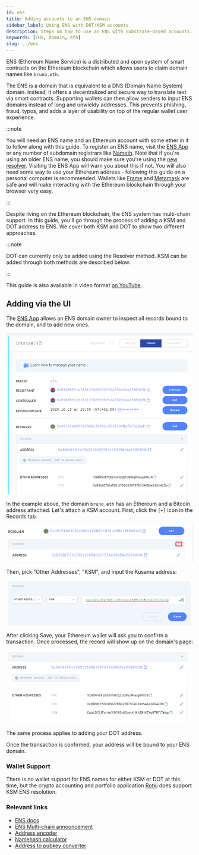 ```yaml
---
id: ens
title: Adding accounts to an ENS domain
sidebar_label: Using ENS with DOT/KSM accounts
description: Steps on how to use an ENS with Substrate-based accounts.
keywords: [ENS, domain, eth]
slug: ../ens
---
```


ENS (Ethereum Name Service) is a distributed and open system of smart contracts on the Ethereum
blockchain which allows users to claim domain names like `bruno.eth`.

The ENS is a domain that is equivalent to a DNS (Domain Name System) domain. Instead, it offers a
decentralized and secure way to translate text via smart contracts. Supporting wallets can then
allow senders to input ENS domains instead of long and unwieldy addresses. This prevents phishing,
fraud, typos, and adds a layer of usability on top of the regular wallet user experience.

:::note 

You will need an ENS name and an Ethereum account with some ether in it to follow along with
this guide. To register an ENS name, visit the [ENS App](https://app.ens.domains) or any number of
subdomain registrars like [Nameth](https://nameth.io). Note that if you're using an older ENS
name, you should make sure you're using the
[new resolver](https://medium.com/the-ethereum-name-service/ens-registry-migration-is-over-now-what-a-few-things-to-know-fb05f921872a).
Visiting the ENS App will warn you about this if not. You will also need some way to use your
Ethereum address - following this guide on a personal computer is recommended. Wallets like
[Frame](https://frame.sh/) and [Metamask](https://metamask.io) are safe and will make interacting
with the Ethereum blockchain through your browser very easy.

:::

Despite living on the Ethereum blockchain, the ENS system has multi-chain support. In this guide,
you'll go through the process of adding a KSM and DOT address to ENS. We cover both KSM and DOT to
show two different approaches.

:::note

DOT can currently only be added using the Resolver method. KSM can be added through both
methods are described below.

:::

This guide is also available in video format [on YouTube](https://youtu.be/XKjZk-5_mQc).

## Adding via the UI

The [ENS App](https://app.ens.domains) allows an ENS domain owner to inspect all records bound to
the domain, and to add new ones.

![bruno.eth domain name in the ENS application](../assets/ens/01-min.png)

In the example above, the domain `bruno.eth` has an Ethereum and a Bitcoin address attached. Let's
attach a KSM account. First, click the `[+]` icon in the Records tab.

![The plus icon in the records tab](../assets/ens/02-min.png)

Then, pick "Other Addresses", "KSM", and input the Kusama address:

![Inputs needed to register a KSM address](../assets/ens/03-min.png)

After clicking Save, your Ethereum wallet will ask you to confirm a transaction. Once processed, the
record will show up on the domain's page:

![KSM address now visible in bruno.eth records](../assets/ens/04-min.png)

The same process applies to adding your DOT address.

Once the transaction is confirmed, your address will be bound to your ENS domain.

### Wallet Support

There is no wallet support for ENS names for either KSM or DOT at this time, but the crypto
accounting and portfolio application [Rotki](https://rotki.com/) does support KSM ENS resolution.

### Relevant links

- [ENS docs](https://docs.ens.domains/)
- [ENS Multi-chain announcement](https://medium.com/the-ethereum-name-service/ens-launches-multi-coin-support-15-wallets-to-integrate-92518ab20599)
- [Address encoder](https://github.com/ensdomains/address-encoder)
- [Namehash calculator](https://swolfeyes.github.io/ethereum-namehash-calculator/)
- [Address to pubkey converter](https://www.shawntabrizi.com/substrate-js-utilities/)
